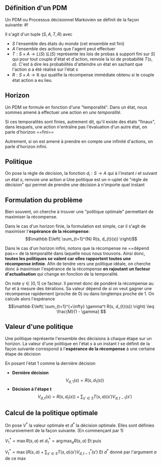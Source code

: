 ## Définition d'un PDM
Un PDM ou Processus décisionnel Markovien se définit de la façon suivante: #!

Il s'agit d'un tuple $(S, A, T, R)$ avec
- $S$ l'ensemble des états du monde (cet ensemble est fini)
- $A$ l'ensemble des actions que l'agent peut effectuer
- $T: S \times A \to L(S)$ ($L(S)$ représente les lois de probas à support fini sur $S$) qui pour tout couple d'état et d'action, renvoie la loi de probabilité $T(s, a)$. C'est à dire les probabilités d'atteindre un état en sachant que l'action $a$ a été réalisé sur l'état $s$
- $R: S \times A \to \mathbb{R}$ qui qualifie la récompense immédiate obtenu si le couple état action a eu lieu.

## Horizon
Un PDM se formule en fonction d'une "temporalité". Dans un état, nous sommes amené à effectuer une action en *une temporalité.* 

Si ces temporalités sont finies, autrement dit,  qu'il existe des états "finaux", dans lesquels, une action n'entraîne pas l'évaluation d'un autre état, on parle d'horizon ==fini==

Autrement, si on est amené à prendre en compte une infinité d'actions, on parle d'horizon infini.

## Politique
On pose la règle de décision, la fonction $d_{i}: S \to A$ qui à l'instant $i$ et suivant un état $s$, renvoie une action $a$
Une politique est un n-uplet de "règle de décision" qui permet de prendre une décision à n'importe quel instant




## Formulation du problème
Bien souvent, on cherche à trouver une "politique optimale" permettant de maximiser la récompense. 

Dans le cas d'un horizon finie, la formulation est simple, car il s'agit de maximiser l'**espérance de la récompense**: 
$$\mathbb E\left( \sum_{t=1}^{N} R(s, d_{t}(s)) \right)$$

Dans le cas d'un horizon infini, notons que la récompense ne ==dépend pas== de la temporalité dans laquelle nous nous trouvons. Ainsi donc, **toutes les politiques se valent car elles rapportent toutes une récompense infinie**.
Afin de tendre vers une politique idéale, on cherche donc à maximiser l'espérance de la récompense **en rajoutant un facteur d'actualisation** qui change en fonction de la temporalité.

On note $\gamma \in ]0, 1[$  ce facteur. Il permet donc de pondéré la récompense au fur et à mesure des itérations. 
Sa valeur dépend de si on veut gagner une récompense rapidement (proche de 0) ou dans longtemps proche de $1$. On calcule alors l'espérance $$\mathbb E\left( \sum_{t=1}^{+\infty} \gamma^t R(s, d_{t}(s)) \right) \leq \frac{M}{1 - \gamma} $$

## Valeur d'une politique
Une politique représente l'ensemble des décisions à chaque étape sur un horizon.
La valeur d'une politique en l'état $s$ à un instant $t$ se définit de la façon suivante correspond à l'**espérance de la récompense** à une certaine étape de décision

En posant l'état $1$ comme la dernière décision
- **Dernière décision** $$V_{d,1}(s) = R(s, d_{1}(s))$$
- **Décision à l'étape t** $$V_{d,t}(s) = R(s, d_{t}(s)) + \sum_{s' \in S}T(s,a)(s')V_{d,t-1} (s')$$

## Calcul de la politique optimale
On pose $V^*$ la valeur optimale et $d^*$ la décision optimale. Elles sont définies récursivement de la façon suivante. (En commençant par 1)

$V_{1}^* = \max R(s,a)$ et $d^*_{1} = \arg \max_{a} R(s, a)$
Et puis

$V_{t}^* = \max( R(s, a) + \sum_{s' \in S}T(s,a)(s')V^*_{d,t-1} (s')$
Et $d^*$ donné par l'argument $a$ de ce max